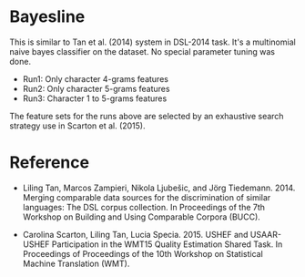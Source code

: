 Bayesline
====

This is similar to Tan et al. (2014) system in DSL-2014 task. It's a multinomial
naive bayes classifier on the dataset. No special parameter tuning was done.

- Run1: Only character 4-grams features
- Run2: Only character 5-grams features
- Run3: Character 1 to 5-grams features

The feature sets for the runs above are selected by an exhaustive search
strategy use in Scarton et al. (2015).


Reference
====

- Liling Tan, Marcos Zampieri, Nikola Ljubešic, and Jörg Tiedemann. 2014. Merging comparable data sources for the discrimination of similar languages: The DSL corpus collection. In Proceedings of the 7th Workshop on Building and Using Comparable Corpora (BUCC).

- Carolina Scarton, Liling Tan, Lucia Specia. 2015. USHEF and USAAR-USHEF Participation in the WMT15 Quality Estimation Shared Task. In Proceedings of Proceedings of the 10th Workshop on Statistical Machine Translation (WMT).
